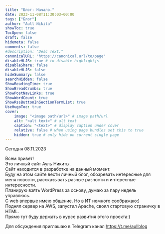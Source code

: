 ```yaml
---
title: "Блог: Начало."
date: 2023-11-08T11:30:03+00:00
tags: ["Блог"]
author: "Aull Nikita"
showToc: true
TocOpen: false
draft: false
hidemeta: false
comments: false
#description: "Desc Text."
canonicalURL: "https://canonical.url/to/page"
disableHLJS: true # to disable highlightjs
disableShare: false
disableHLJS: false
hideSummary: false
searchHidden: false
ShowReadingTime: true
ShowBreadCrumbs: true
ShowPostNavLinks: true
ShowWordCount: true
ShowRssButtonInSectionTermList: true
UseHugoToc: true
cover:
    image: "<image path/url>" # image path/url
    alt: "<alt text>" # alt text
    caption: "<text>" # display caption under cover
    relative: false # when using page bundles set this to true
    hidden: true # only hide on current single page
---
```


Сегодня 08.11.2023

Всем привет!  
Это личный сайт Ауль Никиты.  
Сайт находится в разработке на данный момент.  
Буду на этом сайте вести личный блог, обозревать интересные для меня новости, рассказывать разные разности и интересные интересности.  
Планирую взять WordPress за основу, думаю за пару недель управлюсь.  
С web впервые имею общение. Но в ИТ немного соображаю:)  
Поднял сервер на AWS, запустил Apache, своял стартовую страничку в HTML.  
Прямо тут буду держать в курсе развития этого проекта:)


Для обсуждения приглашаю в Telegram канал https://t.me/aullblog
